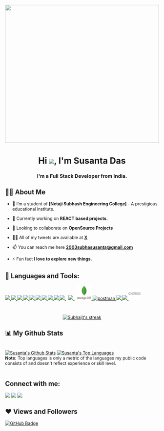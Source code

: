 <a href="#"><img width="100%" src="https://i.imgur.com/gbBPbQz.jpg" height="450px"/></a>

<h1 align="center">Hi <img src="https://kinsta.com/wp-content/uploads/2021/07/how-to-become-a-web-developer.jpg" width="30px">, I'm Susanta Das</h1>
<h3 align="center">I'm a Full Stack Developer from India.</h3>


## 🙋‍♂️ About Me

- 🔭 I’m a student of **[Netaji Subhash Engineering College]** - A prestigious educational institute.

- 🌱 Currently working on **REACT based projects.**

- 👯 Looking to collaborate on **OpenSource Projects**

- 👨‍💻 All of my tweets are available at **[X](https://twitter.com/itz_das03)**

- 📫 You can reach me here **2003subhasusanta@gmail.com**

- ⚡ Fun fact **I love to explore new things.**

## 🚀 Languages and Tools:

<p align="left"> 
    <a href="https://reactjs.org/" target="_blank"> <img src="https://img.icons8.com/color/48/000000/react-native.png"/> </a>
    <a href="https://developer.mozilla.org/en-US/docs/Web/JavaScript" target="_blank"> <img src="https://img.icons8.com/color/48/000000/javascript.png"/> </a> 
    <a href="https://www.cprogramming.com/" target="_blank" rel="noreferrer"> <img src="https://img.icons8.com/color/48/000000/c-programming.png"/> </a>
  <a href="https://cplusplus.com/" target="_blank" rel="noreferrer"> <img src="https://i.imgur.com/e5EKAXK.png"/</a>
    <a href="https://www.w3.org/html/" target="_blank"> <img src="https://img.icons8.com/color/48/000000/html-5.png"/> </a> 
    <a href="https://www.w3schools.com/css/" target="_blank"> <img src="https://img.icons8.com/color/48/000000/css3.png"/> </a> 
    <a href="https://getbootstrap.com" target="_blank"> <img src="https://img.icons8.com/color/48/000000/bootstrap.png"/> </a> 
    <a href="https://tailwindcss.com/" target="_blank"> <img src="https://img.icons8.com/color/48/000000/tailwindcss.png"/> </a> 
    <a href="https://www.python.org" target="_blank"> <img src="https://img.icons8.com/color/48/000000/python.png"/> </a> 
    <a style="padding-right:8px;" href="https://nodejs.org" target="_blank"> <img src="https://img.icons8.com/color/48/000000/nodejs.png"/> </a> 
    <a style="padding-right:8px;" href="https://www.mysql.com/" target="_blank"> <img src="https://img.icons8.com/fluent/50/000000/mysql-logo.png"/> </a>
    <a href="https://www.mongodb.com/" target="_blank"> <img src="https://raw.githubusercontent.com/devicons/devicon/master/icons/mongodb/mongodb-original-wordmark.svg" alt="mongodb" width="48" height="48"/> </a> 
    <a href="https://postman.com" target="_blank"> <img src="https://www.vectorlogo.zone/logos/getpostman/getpostman-icon.svg" alt="postman" width="45" height="45"/> </a>   
    <a href="https://git-scm.com/" target="_blank"> <img src="https://img.icons8.com/color/48/000000/git.png"/> </a> 
    <a href="https://redux.js.org" target="_blank"> <img src="https://img.icons8.com/color/48/000000/redux.png"/> </a>
    <a href="https://expressjs.com" target="_blank"> <img src="https://raw.githubusercontent.com/devicons/devicon/master/icons/express/express-original-wordmark.svg" alt="express" width="40" height="40"/> </a>
</p>

<!-- [![React Badge](https://img.shields.io/badge/-React-61DBFB?style=for-the-badge&labelColor=black&logo=react&logoColor=61DBFB)](#)  [![Javascript Badge](https://img.shields.io/badge/-Javascript-F0DB4F?style=for-the-badge&labelColor=black&logo=javascript&logoColor=F0DB4F)](#)[![Nodejs Badge](https://img.shields.io/badge/-Nodejs-3C873A?style=for-the-badge&labelColor=black&logo=node.js&logoColor=3C873A)](#)  -->
<br/>

<p align="center">
    <a href="https://github.com/susantadas2003/github-readme-streak-stats">
        <img title="🔥 Get streak stats for your profile at git.io/streak-stats" alt="Subhajit's streak" src="https://github-readme-streak-stats.herokuapp.com/?user=susantadas2003&theme=black-ice&hide_border=true&stroke=0000&background=060A0CD0"/>
    </a>
</p>

## 📊 My Github Stats

  <br/>
    <a href="https://github.com/susantadas2003/github-readme-stats"><img alt="Susanta's Github Stats" src="https://github-readme-stats.vercel.app/api?username=susantadas2003&show_icons=true&count_private=true&theme=react&hide_border=true&bg_color=0D1117" /></a>
  <a href="https://github.com/susantadas2003/github-readme-stats"><img alt="Susanta's Top Languages" src="https://github-readme-stats.vercel.app/api/top-langs/?username=susantadas2003&langs_count=8&count_private=true&layout=compact&theme=react&hide_border=true&bg_color=0D1117" /></a>
  <br/>
  <b>Note:</b> Top languages is only a metric of the languages my public code consists of and doesn't reflect experience or skill level.


<br/>
<br/>

## Connect with me:
<p align="left">

<a href = "https://www.linkedin.com/in/susanta-das-81aa7a220/"><img src="https://img.icons8.com/fluent/48/000000/linkedin.png"/></a>
<a href = "https://twitter.com/itz_das03"><img src="https://img.icons8.com/fluent/48/000000/twitter.png"/></a>
<a href = "https://www.instagram.com/__dark.guy/"><img src="https://img.icons8.com/fluent/48/000000/instagram-new.png"/></a>

</p>

## ❤ Views and Followers

<a href="https://github.com/susantadas2003?tab=followers"><img src="https://img.shields.io/github/followers/susantadas2003?label=Followers&style=social" alt="GitHub Badge"></a>
